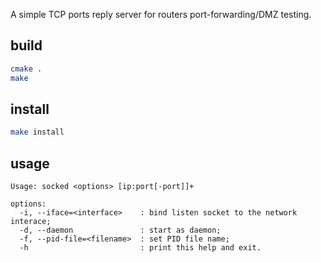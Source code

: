 
A simple TCP ports reply server for routers port-forwarding/DMZ testing.

## build

```sh
cmake .
make
```

## install

```sh
make install
```

## usage

```
Usage: socked <options> [ip:port[-port]]+

options:
  -i, --iface=<interface>    : bind listen socket to the network interace;
  -d, --daemon               : start as daemon;
  -f, --pid-file=<filename>  : set PID file name;
  -h                         : print this help and exit.
```
